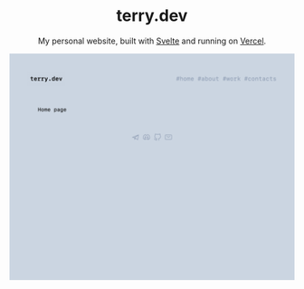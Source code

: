 <h1 align="center">terry.dev</h1>
<p align="center">My personal website, built with <a href="https://svelte.kit/">Svelte</a> and running on <a href="https://website-emt5ikyqc-t3rry4.vercel.app/">Vercel</a>.</p>

![Website screenshot](https://raw.githubusercontent.com/T3RRY4/website/master/static/screenshot.png)
